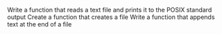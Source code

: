 Write a function that reads a text file and prints it to the POSIX standard output
Create a function that creates a file
Write a function that appends text at the end of a file
